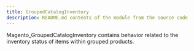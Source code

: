 ```yaml
---
title: GroupedCatalogInventory
description: README.md contents of the module from the source code
---
```


Magento_GroupedCatalogInventory contains behavior related to the inventory status of items within grouped products.

